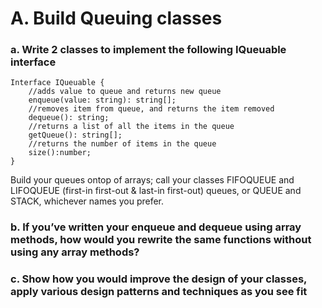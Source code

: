 # A. Build Queuing classes
### a. Write 2 classes to implement the following IQueuable interface

    Interface IQueuable {
        //adds value to queue and returns new queue
        enqueue(value: string): string[];
        //removes item from queue, and returns the item removed
        dequeue(): string;
        //returns a list of all the items in the queue
        getQueue(): string[];
        //returns the number of items in the queue
        size():number;
    }

<p>Build your queues ontop of arrays; call your classes FIFOQUEUE and LIFOQUEUE (first-in first-out & last-in first-out) queues, or QUEUE and STACK, whichever names you prefer.</p>

### b. If you’ve written your enqueue and dequeue using array methods, how would you rewrite the same functions without using any array methods?

### c. Show how you would improve the design of your classes, apply various design patterns and techniques as you see fit